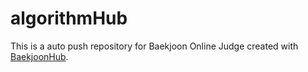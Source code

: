 # algorithmHub
This is a auto push repository for Baekjoon Online Judge created with [BaekjoonHub](https://github.com/BaekjoonHub/BaekjoonHub).
